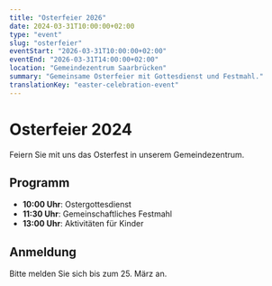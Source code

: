 ```yaml
---
title: "Osterfeier 2026"
date: 2024-03-31T10:00:00+02:00
type: "event"
slug: "osterfeier"
eventStart: "2026-03-31T10:00:00+02:00"
eventEnd: "2026-03-31T14:00:00+02:00"
location: "Gemeindezentrum Saarbrücken"
summary: "Gemeinsame Osterfeier mit Gottesdienst und Festmahl."
translationKey: "easter-celebration-event"
---
```


# Osterfeier 2024

Feiern Sie mit uns das Osterfest in unserem Gemeindezentrum.

## Programm

- **10:00 Uhr**: Ostergottesdienst
- **11:30 Uhr**: Gemeinschaftliches Festmahl
- **13:00 Uhr**: Aktivitäten für Kinder

## Anmeldung

Bitte melden Sie sich bis zum 25. März an.
